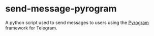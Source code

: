 # send-message-pyrogram

A python script used to send messages to users using the [Pyrogram](https://github.com/pyrogram/pyrogram) framework for Telegram.
